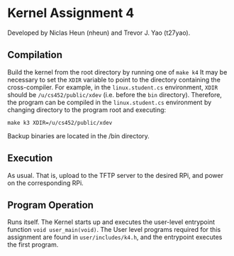 # Kernel Assignment 4
Developed by Niclas Heun (nheun) and Trevor J. Yao (t27yao).

## Compilation
Build the kernel from the root directory by running one of `make k4`
It may be necessary to set the `XDIR` variable to point to the directory containing the cross-compiler.
For example, in the `linux.student.cs` environment, `XDIR` should be `/u/cs452/public/xdev` (i.e. before the `bin` directory).
Therefore, the program can be compiled in the `linux.student.cs` environment by changing directory to the program root and executing:
```
make k3 XDIR=/u/cs452/public/xdev
```
Backup binaries are located in the /bin directory.

## Execution
As usual. That is, upload to the TFTP server to the desired RPi, and power on the corresponding RPi.

## Program Operation
Runs itself. The Kernel starts up and executes the user-level entrypoint function `void user_main(void)`. The User level programs required for this assignment are found in `user/includes/k4.h`,
and the entrypoint executes the first program.
